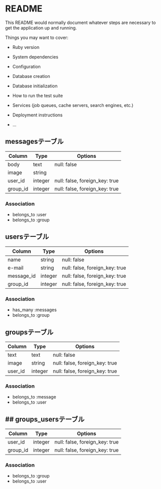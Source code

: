 # README

This README would normally document whatever steps are necessary to get the
application up and running.

Things you may want to cover:

* Ruby version

* System dependencies

* Configuration

* Database creation

* Database initialization

* How to run the test suite

* Services (job queues, cache servers, search engines, etc.)

* Deployment instructions

* ...

## messagesテーブル

|Column|Type|Options|
|------|----|-------|
|body|text|null: false|
|image|string|        |
|user_id|integer|null: false, foreign_key: true|
|group_id|integer|null: false, foreign_key: true|

### Association
- belongs_to :user
- belongs_to :group

## usersテーブル

|Column|Type|Options|
|------|----|-------|
|name|string|null: false|
|e-mail|string|null: false, foreign_key: true|
|message_id|integer|null: false, foreign_key: true|
|group_id|integer|null: false, foreign_key: true|

### Association
- has_many :messages
- belongs_to :group

## groupsテーブル

|Column|Type|Options|
|------|----|-------|
|text|text|null: false|
|image|string|null: false, foreign_key: true|        
|user_id|integer|null: false, foreign_key: true|

### Association
- belongs_to :message
- belongs_to :user

## ## groups_usersテーブル

|Column|Type|Options|
|------|----|-------|
|user_id|integer|null: false, foreign_key: true|
|group_id|integer|null: false, foreign_key: true|

### Association
- belongs_to :group
- belongs_to :user